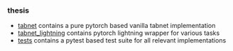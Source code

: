 ### thesis

- [tabnet](./src/tabnet) contains a pure pytorch based vanilla tabnet implementation
- [tabnet_lightning](./src/tabnet_lightning) contains pytorch lightning wrapper for various tasks
- [tests](./tests) contains a pytest based test suite for all relevant implementations
